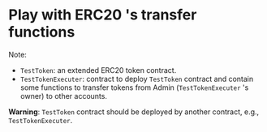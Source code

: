 # Play with ERC20 's transfer functions
Note:
- `TestToken`: an extended ERC20 token contract.
- `TestTokenExecuter`: contract to deploy `TestToken` contract and contain some functions to transfer tokens from Admin (`TestTokenExecuter` 's owner) to other accounts. 

**Warning**: `TestToken` contract should be deployed by another contract, e.g., `TestTokenExecuter`.
